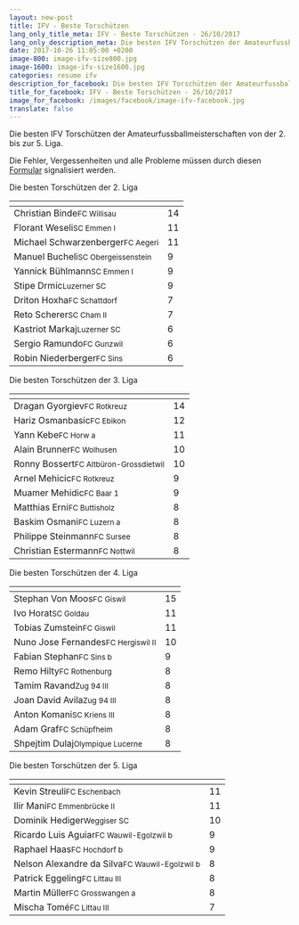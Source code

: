 ```yaml
---
layout: new-post
title: IFV - Beste Torschützen
lang_only_title_meta: IFV - Beste Torschützen - 26/10/2017
lang_only_description_meta: Die besten IFV Torschützen der Amateurfussballmeisterschaften von der 2. bis zur 5. Liga - 26/10/2017
date: 2017-10-26 11:05:00 +0200
image-800: image-ifv-size800.jpg
image-1600: image-ifv-size1600.jpg
categories: resume ifv
description_for_facebook: Die besten IFV Torschützen der Amateurfussballmeisterschaften von der 2. bis zur 5. Liga
title_for_facebook: IFV - Beste Torschützen - 26/10/2017
image_for_facebook: /images/facebook/image-ifv-facebook.jpg
translate: false
---
```

Die besten IFV Torschützen der Amateurfussballmeisterschaften von der 2. bis zur 5. Liga.

Die Fehler, Vergessenheiten und alle Probleme müssen durch diesen <a href="/formular-fehlermeldung">Formular</a> signalisiert werden.

Die besten Torschützen der 2. Liga

<table class="table"><thead><tr><th><i class="fa fa-male"></i></th><th><i class="fa fa-futbol-o"></i></th></tr></thead><tbody><tr><td>Christian Binde<span class='d-block team-name'><small>FC Willisau</small></span></td><td>14</td></tr><tr><td>Florant Weseli<span class='d-block team-name'><small>SC Emmen I</small></span></td><td>11</td></tr><tr><td>Michael Schwarzenberger<span class='d-block team-name'><small>FC Aegeri</small></span></td><td>11</td></tr><tr><td>Manuel Bucheli<span class='d-block team-name'><small>SC Obergeissenstein</small></span></td><td>9</td></tr><tr><td>Yannick Bühlmann<span class='d-block team-name'><small>SC Emmen I</small></span></td><td>9</td></tr><tr><td>Stipe Drmic<span class='d-block team-name'><small>Luzerner SC</small></span></td><td>9</td></tr><tr><td>Driton Hoxha<span class='d-block team-name'><small>FC Schattdorf</small></span></td><td>7</td></tr><tr><td>Reto Scherer<span class='d-block team-name'><small>SC Cham II</small></span></td><td>7</td></tr><tr><td>Kastriot Markaj<span class='d-block team-name'><small>Luzerner SC</small></span></td><td>6</td></tr><tr><td>Sergio Ramundo<span class='d-block team-name'><small>FC Gunzwil</small></span></td><td>6</td></tr><tr><td>Robin Niederberger<span class='d-block team-name'><small>FC Sins</small></span></td><td>6</td></tr></tbody></table>

Die besten Torschützen der 3. Liga

<table class="table"><thead><tr><th><i class="fa fa-male"></i></th><th><i class="fa fa-futbol-o"></i></th></tr></thead><tbody><tr><td>Dragan Gyorgiev<span class='d-block team-name'><small>FC Rotkreuz</small></span></td><td>14</td></tr><tr><td>Hariz Osmanbasic<span class='d-block team-name'><small>FC Ebikon</small></span></td><td>12</td></tr><tr><td>Yann Kebe<span class='d-block team-name'><small>FC Horw a</small></span></td><td>11</td></tr><tr><td>Alain Brunner<span class='d-block team-name'><small>FC Wolhusen</small></span></td><td>10</td></tr><tr><td>Ronny Bossert<span class='d-block team-name'><small>FC Altbüron-Grossdietwil</small></span></td><td>10</td></tr><tr><td>Arnel Mehicic<span class='d-block team-name'><small>FC Rotkreuz</small></span></td><td>9</td></tr><tr><td>Muamer Mehidic<span class='d-block team-name'><small>FC Baar 1</small></span></td><td>9</td></tr><tr><td>Matthias Erni<span class='d-block team-name'><small>FC Buttisholz</small></span></td><td>8</td></tr><tr><td>Baskim Osmani<span class='d-block team-name'><small>FC Luzern a</small></span></td><td>8</td></tr><tr><td>Philippe Steinmann<span class='d-block team-name'><small>FC Sursee</small></span></td><td>8</td></tr><tr><td>Christian Estermann<span class='d-block team-name'><small>FC Nottwil</small></span></td><td>8</td></tr></tbody></table>

Die besten Torschützen der 4. Liga

<table class="table"><thead><tr><th><i class="fa fa-male"></i></th><th><i class="fa fa-futbol-o"></i></th></tr></thead><tbody><tr><td>Stephan Von Moos<span class='d-block team-name'><small>FC Giswil</small></span></td><td>15</td></tr><tr><td>Ivo Horat<span class='d-block team-name'><small>SC Goldau</small></span></td><td>11</td></tr><tr><td>Tobias Zumstein<span class='d-block team-name'><small>FC Giswil</small></span></td><td>11</td></tr><tr><td>Nuno Jose Fernandes<span class='d-block team-name'><small>FC Hergiswil II</small></span></td><td>10</td></tr><tr><td>Fabian Stephan<span class='d-block team-name'><small>FC Sins b</small></span></td><td>9</td></tr><tr><td>Remo Hilty<span class='d-block team-name'><small>FC Rothenburg</small></span></td><td>8</td></tr><tr><td>Tamim Ravand<span class='d-block team-name'><small>Zug 94 III</small></span></td><td>8</td></tr><tr><td>Joan David Avila<span class='d-block team-name'><small>Zug 94 III</small></span></td><td>8</td></tr><tr><td>Anton Komani<span class='d-block team-name'><small>SC Kriens III</small></span></td><td>8</td></tr><tr><td>Adam Graf<span class='d-block team-name'><small>FC Schüpfheim</small></span></td><td>8</td></tr><tr><td>Shpejtim Dulaj<span class='d-block team-name'><small>Olympique Lucerne</small></span></td><td>8</td></tr></tbody></table>

Die besten Torschützen der 5. Liga

<table class="table"><thead><tr><th><i class="fa fa-male"></i></th><th><i class="fa fa-futbol-o"></i></th></tr></thead><tbody><tr><td>Kevin Streuli<span class='d-block team-name'><small>FC Eschenbach</small></span></td><td>11</td></tr><tr><td>Ilir Mani<span class='d-block team-name'><small>FC Emmenbrücke II</small></span></td><td>11</td></tr><tr><td>Dominik Hediger<span class='d-block team-name'><small>Weggiser SC</small></span></td><td>10</td></tr><tr><td>Ricardo Luis Aguiar<span class='d-block team-name'><small>FC Wauwil-Egolzwil b</small></span></td><td>9</td></tr><tr><td>Raphael Haas<span class='d-block team-name'><small>FC Hochdorf b</small></span></td><td>9</td></tr><tr><td>Nelson Alexandre da Silva<span class='d-block team-name'><small>FC Wauwil-Egolzwil b</small></span></td><td>8</td></tr><tr><td>Patrick Eggeling<span class='d-block team-name'><small>FC Littau III</small></span></td><td>8</td></tr><tr><td>Martin Müller<span class='d-block team-name'><small>FC Grosswangen a</small></span></td><td>8</td></tr><tr><td>Mischa Tomé<span class='d-block team-name'><small>FC Littau III</small></span></td><td>7</td></tr></tbody></table>

